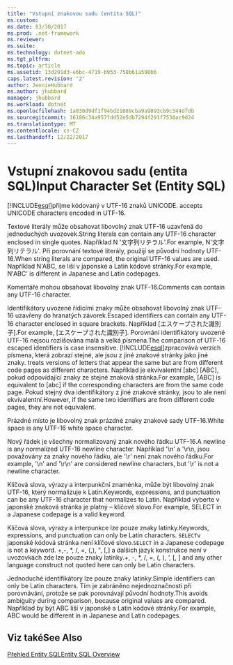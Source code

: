 ```yaml
---
title: "Vstupní znakovou sadu (entita SQL)"
ms.custom: 
ms.date: 03/30/2017
ms.prod: .net-framework
ms.reviewer: 
ms.suite: 
ms.technology: dotnet-ado
ms.tgt_pltfrm: 
ms.topic: article
ms.assetid: 13d291d3-e6bc-4719-b953-758b61a590b6
caps.latest.revision: "2"
author: JennieHubbard
ms.author: jhubbard
manager: jhubbard
ms.workload: dotnet
ms.openlocfilehash: 1a830d9df1f94bd21689cba9a9893cb9c344dfdb
ms.sourcegitcommit: 16186c34a957fdd52e5db7294f291f7530ac9d24
ms.translationtype: MT
ms.contentlocale: cs-CZ
ms.lasthandoff: 12/22/2017
---
```

# <a name="input-character-set-entity-sql"></a><span data-ttu-id="98ccd-102">Vstupní znakovou sadu (entita SQL)</span><span class="sxs-lookup"><span data-stu-id="98ccd-102">Input Character Set (Entity SQL)</span></span>
[!INCLUDE[esql](../../../../../../includes/esql-md.md)]<span data-ttu-id="98ccd-103">přijme kódovaný v UTF-16 znaků UNICODE.</span><span class="sxs-lookup"><span data-stu-id="98ccd-103"> accepts UNICODE characters encoded in UTF-16.</span></span>  
  
 <span data-ttu-id="98ccd-104">Textové literály může obsahovat libovolný znak UTF-16 uzavřená do jednoduchých uvozovek.</span><span class="sxs-lookup"><span data-stu-id="98ccd-104">String literals can contain any UTF-16 character enclosed in single quotes.</span></span> <span data-ttu-id="98ccd-105">Například N '文字列リテラル'.</span><span class="sxs-lookup"><span data-stu-id="98ccd-105">For example, N'文字列リテラル'.</span></span> <span data-ttu-id="98ccd-106">Při porovnání textové literály, použijí se původní hodnoty UTF-16.</span><span class="sxs-lookup"><span data-stu-id="98ccd-106">When string literals are compared, the original UTF-16 values are used.</span></span> <span data-ttu-id="98ccd-107">Například N'ABC, se liší v japonské a Latin kódové stránky.</span><span class="sxs-lookup"><span data-stu-id="98ccd-107">For example, N'ABC' is different in Japanese and Latin codepages.</span></span>  
  
 <span data-ttu-id="98ccd-108">Komentáře mohou obsahovat libovolný znak UTF-16.</span><span class="sxs-lookup"><span data-stu-id="98ccd-108">Comments can contain any UTF-16 character.</span></span>  
  
 <span data-ttu-id="98ccd-109">Identifikátory uvozené řídicími znaky může obsahovat libovolný znak UTF-16 uzavřeny do hranatých závorek.</span><span class="sxs-lookup"><span data-stu-id="98ccd-109">Escaped identifiers can contain any UTF-16 character enclosed in square brackets.</span></span> <span data-ttu-id="98ccd-110">Například [エスケープされた識別子].</span><span class="sxs-lookup"><span data-stu-id="98ccd-110">For example, [エスケープされた識別子].</span></span> <span data-ttu-id="98ccd-111">Porovnání identifikátory uvozené UTF-16 nejsou rozlišována malá a velká písmena.</span><span class="sxs-lookup"><span data-stu-id="98ccd-111">The comparison of UTF-16 escaped identifiers is case insensitive.</span></span> [!INCLUDE[esql](../../../../../../includes/esql-md.md)]<span data-ttu-id="98ccd-112">zpracovává verzích písmena, která zobrazí stejné, ale jsou z jiné znakové stránky jako jiné znaky.</span><span class="sxs-lookup"><span data-stu-id="98ccd-112"> treats versions of letters that appear the same but are from different code pages as different characters.</span></span> <span data-ttu-id="98ccd-113">Například je ekvivalentní [abc] [ABC], pokud odpovídající znaky ze stejné znaková stránka.</span><span class="sxs-lookup"><span data-stu-id="98ccd-113">For example, [ABC] is equivalent to [abc] if the corresponding characters are from the same code page.</span></span> <span data-ttu-id="98ccd-114">Pokud stejný dva identifikátory z jiné znakové stránky, jsou to ale není ekvivalentní.</span><span class="sxs-lookup"><span data-stu-id="98ccd-114">However, if the same two identifiers are from different code pages, they are not equivalent.</span></span>  
  
 <span data-ttu-id="98ccd-115">Prázdné místo je libovolný znak prázdné znaky znakové sady UTF-16.</span><span class="sxs-lookup"><span data-stu-id="98ccd-115">White space is any UTF-16 white space character.</span></span>  
  
 <span data-ttu-id="98ccd-116">Nový řádek je všechny normalizovaný znak nového řádku UTF-16.</span><span class="sxs-lookup"><span data-stu-id="98ccd-116">A newline is any normalized UTF-16 newline character.</span></span> <span data-ttu-id="98ccd-117">Například '\n' a '\r\n, jsou považovány za znaky nového řádku, ale '\r' není znak nového řádku.</span><span class="sxs-lookup"><span data-stu-id="98ccd-117">For example, '\n' and '\r\n' are considered newline characters, but '\r' is not a newline character.</span></span>  
  
 <span data-ttu-id="98ccd-118">Klíčová slova, výrazy a interpunkční znaménka, může být libovolný znak UTF-16, který normalizuje k Latin.</span><span class="sxs-lookup"><span data-stu-id="98ccd-118">Keywords, expressions, and punctuation can be any UTF-16 character that normalizes to Latin.</span></span> <span data-ttu-id="98ccd-119">Například vyberte v japonské znaková stránka je platný – klíčové slovo.</span><span class="sxs-lookup"><span data-stu-id="98ccd-119">For example, SELECT in a Japanese codepage is a valid keyword.</span></span>  
  
 <span data-ttu-id="98ccd-120">Klíčová slova, výrazy a interpunkce lze pouze znaky latinky.</span><span class="sxs-lookup"><span data-stu-id="98ccd-120">Keywords, expressions, and punctuation can only be Latin characters.</span></span> <span data-ttu-id="98ccd-121">`SELECT`v japonské kódová stránka není klíčové slovo.</span><span class="sxs-lookup"><span data-stu-id="98ccd-121">`SELECT` in a Japanese codepage is not a keyword.</span></span> <span data-ttu-id="98ccd-122">+,-, *, /, =, (,), ", [,] a dalších jazyk konstrukce není v uvozovkách zde lze pouze znaky latinky.</span><span class="sxs-lookup"><span data-stu-id="98ccd-122">+, -, *, /, =, (, ), ‘, [, ] and any other language construct not quoted here can only be Latin characters.</span></span>  
  
 <span data-ttu-id="98ccd-123">Jednoduché identifikátory lze pouze znaky latinky.</span><span class="sxs-lookup"><span data-stu-id="98ccd-123">Simple identifiers can only be Latin characters.</span></span> <span data-ttu-id="98ccd-124">Tím je zabráněno nejednoznačnosti při porovnávání, protože se pak porovnávají původní hodnoty.</span><span class="sxs-lookup"><span data-stu-id="98ccd-124">This avoids ambiguity during comparison, because original values are compared.</span></span> <span data-ttu-id="98ccd-125">Například by být ABC liší v japonské a Latin kódové stránky.</span><span class="sxs-lookup"><span data-stu-id="98ccd-125">For example, ABC would be different in in Japanese and Latin codepages.</span></span>  
  
## <a name="see-also"></a><span data-ttu-id="98ccd-126">Viz také</span><span class="sxs-lookup"><span data-stu-id="98ccd-126">See Also</span></span>  
 [<span data-ttu-id="98ccd-127">Přehled Entity SQL</span><span class="sxs-lookup"><span data-stu-id="98ccd-127">Entity SQL Overview</span></span>](../../../../../../docs/framework/data/adonet/ef/language-reference/entity-sql-overview.md)
